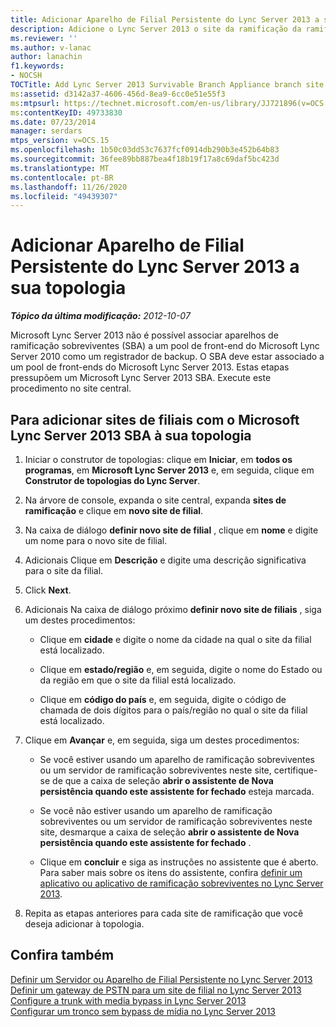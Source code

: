 ```yaml
---
title: Adicionar Aparelho de Filial Persistente do Lync Server 2013 a sua topologia
description: Adicione o Lync Server 2013 o site da ramificação da ramificação da ramificação de dispositivo à sua topologia.
ms.reviewer: ''
ms.author: v-lanac
author: lanachin
f1.keywords:
- NOCSH
TOCTitle: Add Lync Server 2013 Survivable Branch Appliance branch site to your topology
ms:assetid: d3142a37-4606-456d-8ea9-6cc0e51e55f3
ms:mtpsurl: https://technet.microsoft.com/en-us/library/JJ721896(v=OCS.15)
ms:contentKeyID: 49733830
ms.date: 07/23/2014
manager: serdars
mtps_version: v=OCS.15
ms.openlocfilehash: 1b50c03dd53c7637fcf0914db290b3e452b64b83
ms.sourcegitcommit: 36fee89bb887bea4f18b19f17a8c69daf5bc423d
ms.translationtype: MT
ms.contentlocale: pt-BR
ms.lasthandoff: 11/26/2020
ms.locfileid: "49439307"
---
```

# <a name="add-lync-server-2013-survivable-branch-appliance-branch-site-to-your-topology"></a>Adicionar Aparelho de Filial Persistente do Lync Server 2013 a sua topologia

<div data-xmlns="http://www.w3.org/1999/xhtml">

<div class="topic" data-xmlns="http://www.w3.org/1999/xhtml" data-msxsl="urn:schemas-microsoft-com:xslt" data-cs="https://msdn.microsoft.com/">

<div data-asp="https://msdn2.microsoft.com/asp">



</div>

<div id="mainSection">

<div id="mainBody">

<span> </span>

_**Tópico da última modificação:** 2012-10-07_

Microsoft Lync Server 2013 não é possível associar aparelhos de ramificação sobreviventes (SBA) a um pool de front-end do Microsoft Lync Server 2010 como um registrador de backup. O SBA deve estar associado a um pool de front-ends do Microsoft Lync Server 2013. Estas etapas pressupõem um Microsoft Lync Server 2013 SBA. Execute este procedimento no site central.

<div>

## <a name="to-add-branch-sites-with-microsoft-lync-server-2013-sba-to-your-topology"></a>Para adicionar sites de filiais com o Microsoft Lync Server 2013 SBA à sua topologia

1.  Iniciar o construtor de topologias: clique em **Iniciar**, em **todos os programas**, em **Microsoft Lync Server 2013** e, em seguida, clique em **Construtor de topologias do Lync Server**.

2.  Na árvore de console, expanda o site central, expanda **sites de ramificação** e clique em **novo site de filial**.

3.  Na caixa de diálogo **definir novo site de filial** , clique em **nome** e digite um nome para o novo site de filial.

4.  Adicionais Clique em **Descrição** e digite uma descrição significativa para o site da filial.

5.  Click **Next**.

6.  Adicionais Na caixa de diálogo próximo **definir novo site de filiais** , siga um destes procedimentos:
    
      - Clique em **cidade** e digite o nome da cidade na qual o site da filial está localizado.
    
      - Clique em **estado/região** e, em seguida, digite o nome do Estado ou da região em que o site da filial está localizado.
    
      - Clique em **código do país** e, em seguida, digite o código de chamada de dois dígitos para o país/região no qual o site da filial está localizado.

7.  Clique em **Avançar** e, em seguida, siga um destes procedimentos:
    
      - Se você estiver usando um aparelho de ramificação sobreviventes ou um servidor de ramificação sobreviventes neste site, certifique-se de que a caixa de seleção **abrir o assistente de Nova persistência quando este assistente for fechado** esteja marcada.
    
      - Se você não estiver usando um aparelho de ramificação sobreviventes ou um servidor de ramificação sobreviventes neste site, desmarque a caixa de seleção **abrir o assistente de Nova persistência quando este assistente for fechado** .
    
      - Clique em **concluir** e siga as instruções no assistente que é aberto. Para saber mais sobre os itens do assistente, confira [definir um aplicativo ou aplicativo de ramificação sobreviventes no Lync Server 2013](lync-server-2013-define-a-survivable-branch-appliance-or-server.md).

8.  Repita as etapas anteriores para cada site de ramificação que você deseja adicionar à topologia.

</div>

<div>

## <a name="see-also"></a>Confira também


[Definir um Servidor ou Aparelho de Filial Persistente no Lync Server 2013](lync-server-2013-define-a-survivable-branch-appliance-or-server.md)  
[Definir um gateway de PSTN para um site de filial no Lync Server 2013](lync-server-2013-define-a-pstn-gateway-for-a-branch-site.md)  
[Configure a trunk with media bypass in Lync Server 2013](lync-server-2013-configure-a-trunk-with-media-bypass.md)  
[Configurar um tronco sem bypass de mídia no Lync Server 2013](lync-server-2013-configure-a-trunk-without-media-bypass.md)  
  

</div>

</div>

<span> </span>

</div>

</div>

</div>

